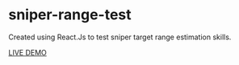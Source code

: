 # sniper-range-test
Created using React.Js to test sniper target range estimation skills.

[LIVE DEMO](http://shenkar7.github.io/sniper-range-test)